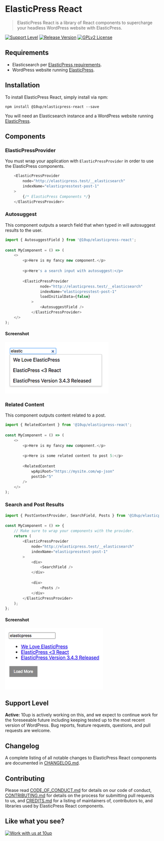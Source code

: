 # ElasticPress React

> ElasticPress React is a library of React components to supercharge your headless WordPress website with ElasticPress.

[![Support Level](https://img.shields.io/badge/support-active-green.svg)](#support-level) [![Release Version](https://img.shields.io/github/release/10up/elasticpress-react.svg)](https://github.com/10up/elasticpress-react/releases/latest) [![GPLv2 License](https://img.shields.io/github/license/10up/elasticpress-react.svg)](https://github.com/10up/elasticpress-react/blob/develop/LICENSE.md)

## Requirements

* Elasticsearch per [ElasticPress requirements](https://github.com/10up/ElasticPress#requirements).
* WordPress website running [ElasticPress](https://elasticpress.io).

## Installation

To install ElasticPress React, simply install via npm:

```
npm install @10up/elasticpress-react --save
```

You will need an Elasticsearch instance and a WordPress website running [ElasticPress](https://elasticpress.io).

## Components

### ElasticPressProvider
You must wrap your application with `ElasticPressProvider` in order to use the ElasticPress components.

```js
	<ElasticPressProvider
		node="http://elasticpress.test/__elasticsearch"
		indexName="elasticpresstest-post-1"
	>
		{/* ElasticPress Components */}
	</ElasticPressProvider>
```

### Autosuggest

This component outputs a search field that when typed in will autosuggest results to the user.

```js
import { AutosuggestField } from '@10up/elasticpress-react';

const MyComponent = () => (
	<>
		<p>Here is my fancy new component.</p>

		<p>Here's a search input with autosuggest:</p>

		<ElasticPressProvider
				node="http://elasticpress.test/__elasticsearch"
				indexName="elasticpresstest-post-1"
				loadInitialData={false}
			>
				<AutosuggestField />
			</ElasticPressProvider>
	</>
);
```

#### Screenshot

![Autosuggest screenshot](https://github.com/10up/elasticpress-react/raw/develop/screenshots/autosuggest.jpg)

### Related Content

This component outputs content related to a post.

```js
import { RelatedContent } from '@10up/elasticpress-react';

const MyComponent = () => (
	<>
		<p>Here is my fancy new component.</p>

		<p>Here is some related content to post 5:</p>

		<RelatedContent
			wpApiRoot="https://mysite.com/wp-json"
			postId="5"
		/>
	</>
);
```

### Search and Post Results

```js
import { PostContextProvider, SearchField, Posts } from '@10up/elasticpress-react';

const MyComponent = () => {
	// Make sure to wrap your components with the provider.
	return (
		<ElasticPressProvider
			node="http://elasticpress.test/__elasticsearch"
			indexName="elasticpresstest-post-1"
		>
			<div>
				<SearchField />
			</div>

			<div>
				<Posts />
			</div>
		</ElasticPressProvider>
	);
};
```

#### Screenshot
![Posts screenshot](https://github.com/10up/elasticpress-react/raw/develop/screenshots/posts.jpg)

## Support Level

**Active:** 10up is actively working on this, and we expect to continue work for the foreseeable future including keeping tested up to the most recent version of WordPress.  Bug reports, feature requests, questions, and pull requests are welcome.

## Changelog

A complete listing of all notable changes to ElasticPress React components are documented in [CHANGELOG.md](https://github.com/10up/elasticpress-react/blob/develop/CHANGELOG.md).

## Contributing

Please read [CODE_OF_CONDUCT.md](https://github.com/10up/elasticpress-react/blob/develop/CODE_OF_CONDUCT.md) for details on our code of conduct, [CONTRIBUTING.md](https://github.com/10up/elasticpress-react/blob/develop/CONTRIBUTING.md) for details on the process for submitting pull requests to us, and [CREDITS.md](https://github.com/10up/elasticpress-react/blob/develop/CREDITS.md) for a listing of maintainers of, contributors to, and libraries used by ElasticPress React components.

## Like what you see?

<a href="http://10up.com/contact/"><img src="https://10updotcom-wpengine.s3.amazonaws.com/uploads/2016/10/10up-Github-Banner.png" width="850" alt="Work with us at 10up"></a>
